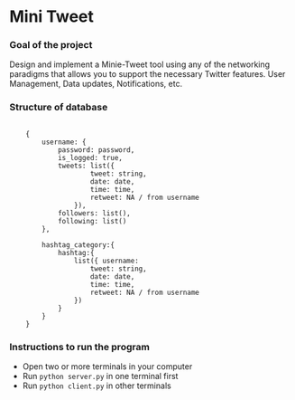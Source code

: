 # Mini Tweet

### Goal of the project
Design and implement a Minie-Tweet tool using any of the networking paradigms that allows you to support the necessary Twitter features. User Management, Data updates, Notifications, etc.


### Structure of database
<pre><code>
    {
        username: {
            password: password,
            is_logged: true,
            tweets: list({
                    tweet: string,
                    date: date,
                    time: time,
                    retweet: NA / from username
                }),
            followers: list(),
            following: list()
        },

        hashtag_category:{ 
            hashtag:{
                list({ username:
                    tweet: string,
                    date: date,
                    time: time,
                    retweet: NA / from username
                })
            }
        }
    }
</pre></code>
### Instructions to run the program

- Open two or more terminals in your computer
- Run `python server.py` in one terminal first
- Run `python client.py` in other terminals
